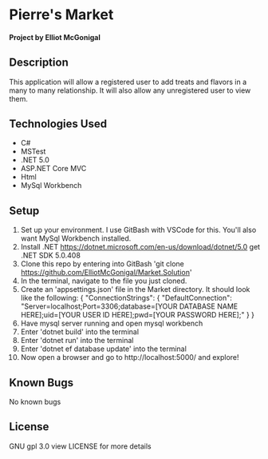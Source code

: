 # Pierre's Market
#### Project by Elliot McGonigal
## Description
This application will allow a registered user to add treats and flavors in a many to many relationship. It will also allow any unregistered user to view them.
## Technologies Used
* C#
* MSTest
* .NET 5.0
* ASP.NET Core MVC
* Html
* MySql Workbench
## Setup
1. Set up your environment. I use GitBash with VSCode for this. You'll also want MySql Workbench installed.
2. Install .NET https://dotnet.microsoft.com/en-us/download/dotnet/5.0 get .NET SDK 5.0.408
3. Clone this repo by entering into GitBash 'git clone https://github.com/ElliotMcGonigal/Market.Solution'
4. In the terminal, navigate to the file you just cloned.
5. Create an 'appsettings.json' file in the Market directory. It should look like the following: 
{
  "ConnectionStrings": {
      "DefaultConnection": "Server=localhost;Port=3306;database=[YOUR DATABASE NAME HERE];uid=[YOUR USER ID HERE];pwd=[YOUR PASSWORD HERE];"
  }
}
6. Have mysql server running and open mysql workbench
7. Enter 'dotnet build' into the terminal
8. Enter 'dotnet run' into the terminal
9. Enter 'dotnet ef database update' into the terminal
10. Now open a browser and go to http://localhost:5000/ and explore!
## Known Bugs
No known bugs
## License
GNU gpl 3.0 view LICENSE for more details
